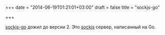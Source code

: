 +++
date = "2014-06-19T01:21:01+03:00"
draft = false
title = "sockjs-go"

+++

<p><a href="http://gopkg.in/igm/sockjs-go.v2/sockjs">sockjs-go</a>&nbsp;дожил&nbsp;до версии 2. Это&nbsp;<a href="https://github.com/sockjs/sockjs-client">sockjs</a> сервер, написанный на Go.</p>

